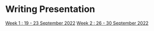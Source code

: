 # Writing Presentation

[Week 1 : 19 - 23 September 2022](https://github.com/fellianik/writing-presentation-mbkm/blob/main/week-1)
[Week 2 : 26 - 30 September 2022](https://github.com/fellianik/writing-presentation-mbkm/tree/main/week-2)
